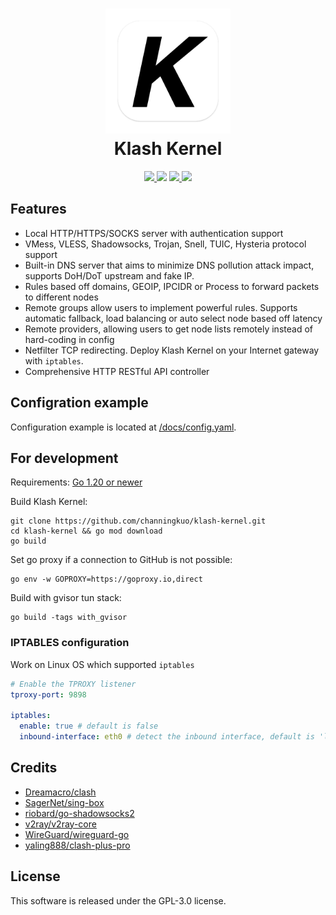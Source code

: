 <h1 align="center">
  <img src="klash-kernel.png" alt="Klash Kernel" width="200">
  <br>Klash Kernel<br>
</h1>

<p align="center">
  <a href="https://goreportcard.com/report/github.com/channingkuo/klash-kernel">
    <img src="https://goreportcard.com/badge/github.com/channingkuo/klash-kernel?style=flat-square">
  </a>
  <img src="https://img.shields.io/github/go-mod/go-version/MetaCubeX/mihomo/Alpha?style=flat-square">
  <a href="https://github.com/channingkuo/klash-kernel/releases">
    <img src="https://img.shields.io/github/v/release/klash-kernel/all.svg?style=flat-square">
  </a>
  <a href="https://github.com/channingkuo/klash-kernel">
    <img src="https://img.shields.io/badge/release-klash-kernel?style=flat-square">
  </a>
</p>

## Features

- Local HTTP/HTTPS/SOCKS server with authentication support
- VMess, VLESS, Shadowsocks, Trojan, Snell, TUIC, Hysteria protocol support
- Built-in DNS server that aims to minimize DNS pollution attack impact, supports DoH/DoT upstream and fake IP.
- Rules based off domains, GEOIP, IPCIDR or Process to forward packets to different nodes
- Remote groups allow users to implement powerful rules. Supports automatic fallback, load balancing or auto select node
  based off latency
- Remote providers, allowing users to get node lists remotely instead of hard-coding in config
- Netfilter TCP redirecting. Deploy Klash Kernel on your Internet gateway with `iptables`.
- Comprehensive HTTP RESTful API controller

## Configration example

Configuration example is located at [/docs/config.yaml](https://github.com/channingkuo/klash-kernel/blob/master/docs/config.yaml).

## For development

Requirements:
[Go 1.20 or newer](https://go.dev/dl/)

Build Klash Kernel:

```shell
git clone https://github.com/channingkuo/klash-kernel.git
cd klash-kernel && go mod download
go build
```

Set go proxy if a connection to GitHub is not possible:

```shell
go env -w GOPROXY=https://goproxy.io,direct
```

Build with gvisor tun stack:

```shell
go build -tags with_gvisor
```

### IPTABLES configuration

Work on Linux OS which supported `iptables`

```yaml
# Enable the TPROXY listener
tproxy-port: 9898

iptables:
  enable: true # default is false
  inbound-interface: eth0 # detect the inbound interface, default is 'lo'
```

## Credits

- [Dreamacro/clash](https://github.com/Dreamacro/clash)
- [SagerNet/sing-box](https://github.com/SagerNet/sing-box)
- [riobard/go-shadowsocks2](https://github.com/riobard/go-shadowsocks2)
- [v2ray/v2ray-core](https://github.com/v2ray/v2ray-core)
- [WireGuard/wireguard-go](https://github.com/WireGuard/wireguard-go)
- [yaling888/clash-plus-pro](https://github.com/yaling888/clash)

## License

This software is released under the GPL-3.0 license.

